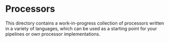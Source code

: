 # Processors

This directory contains a work-in-progress collection of processors written in a variety of languages, which can be used as a starting point for your pipelines or own processor implementations.
